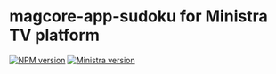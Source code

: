 # magcore-app-sudoku for Ministra TV platform

[![NPM version](https://img.shields.io/npm/v/magcore-app-sudoku.svg?style=flat-square)](https://www.npmjs.com/package/magcore-app-sudoku)
[![Ministra version](https://img.shields.io/badge/Ministra-5.6.0-%23532560.svg?style=flat-square)](https://ministra.com)
